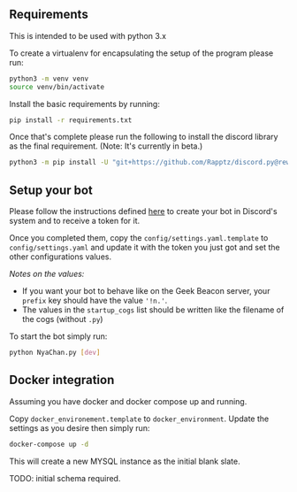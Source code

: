## Requirements

This is intended to be used with python 3.x

To create a virtualenv for encapsulating the setup of the program please run:

```sh
python3 -m venv venv
source venv/bin/activate
```

Install the basic requirements by running:

```sh
pip install -r requirements.txt
```

Once that's complete please run the following to install the discord library as the final requirement. (Note: It's currently in beta.)

```sh
python3 -m pip install -U "git+https://github.com/Rapptz/discord.py@rewrite#egg=discord.py[voice]"
```


## Setup your bot

Please follow the instructions defined [here](https://github.com/reactiflux/discord-irc/wiki/Creating-a-discord-bot-&-getting-a-token) to create your bot in Discord's system and to receive a token for it.

Once you completed them, copy the `config/settings.yaml.template` to `config/settings.yaml` and update it with the token you just got and set the other configurations values.

*Notes on the values:*

- If you want your bot to behave like on the Geek Beacon server, your `prefix` key should have the value `'!n.'`.
- The values in the `startup_cogs` list should be written like the filename of the cogs (without `.py`)

To start the bot simply run:

```sh
python NyaChan.py [dev]
```


## Docker integration

Assuming you have docker and docker compose up and running.

Copy `docker_environement.template` to `docker_environment`.  Update the settings as you desire then simply run:

```sh
docker-compose up -d
```

This will create a new MYSQL instance as the initial blank slate.

TODO: initial schema required.
